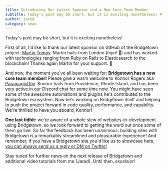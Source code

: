 ```yaml
---
title: Introducing Our Latest Sponsor and a New Core Team Member
subtitle: Today's post may be short, but it is exciting nonetheless! Please give a warm welcome to Martin Tomov and Konnor Rogers.
author: jared
category: news
---
```


Today's post may be short, but it is exciting nonetheless!

First of all, I'd like to thank our latest sponsor on GitHub of the Bridgetown project: [Martin Tomov](https://github.com/mtomov). Martin hails from London (_hiya!_ 👋) and has worked with technologies ranging from Ruby on Rails to Elasticsearch to the blockchain! Thanks again Martin for your support. 🙏

And now, the moment you've all been waiting for: **Bridgetown has a new core team member!** Please give a warm welcome to Konnor Rogers aka [ParamagicDev](https://github.com/ParamagicDev). Konnor hails from Providence, Rhode Island, and has been very active in our [Discord chat](https://discord.gg/V56yUWR) for some time now. You might have seen some of the awesome automations and plugins he's contributed to the Bridgetown ecosystem. Now he's working on Bridgetown itself and helping to push the project forward in code quality, performance, and capability. We're thrilled to have you aboard, Konnor!

**One last tidbit:** we're aware of a whole slew of websites-in-development using Bridgetown, so we look forward to getting the word out once some of them go live. So far the feedback has been unanimous: building sites with Bridgetown is a remarkably streamlined and pleasurable experience! And remember, if you have a Bridgetown site you'd like us to showcase here, [you can always send us a reply or DM on Twitter!](https://twitter.com/bridgetownrb)

Stay tuned for further news on the next release of Bridgetown and additional video tutorials from me (Jared). Until then, _excelsior!_